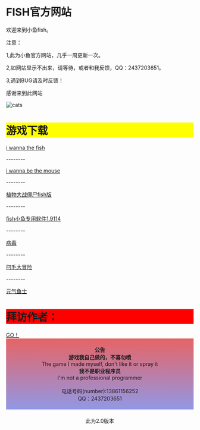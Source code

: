 <html lang="zh-CN">
  <head>
    <!--hey！来看源代码啦！-->
  </head>
  <body style="margin: 0;">
	  <h1>FISH官方网站 </h1>
    	  <p>欢迎来到小鱼fish。</p>
	  <p>注意：</p>
	  <p>1,此为小鱼官方网站，几乎一周更新一次。</p>
	  <p>2,如网站显示不出来，请等待，或者和我反馈，QQ：2437203651。</p>
	  <p>3,遇到BUG请及时反馈！</p>
    <p>感谢来到此网站</p>
    <img src="jinb.png" alt="cats">
    <h1 style = "background:yellow;">游戏下载</h1>
    <a href="https://wws.lanzoub.com/if9a80279zyd">i wanna the fish</a>
    <p>--------</p>
    <a href="https://wws.lanzoub.com/iyJ080844rti">i wanna be the mouse</a>
    <p>--------</p>
    <a href="https://wws.lanzoub.com/iFe8e01hvt1a">植物大战僵尸fish版</a>
    <p>--------</p>
    <a href="https://wwl.lanzoub.com/ioVgy0h2jwqh">fish小鱼专用软件1.9114</a>
    <p>--------</p>
    <a href="https://wwqi.lanzoub.com/iUZto0kdq66h">病毒</a>
    <p>--------</p>
    <a href="https://wws.lanzoub.com/i38HB08450le">叼毛大冒险</a>
    <p>--------</p>
    <a href="https://wws.lanzoub.com/iHwi2083w0qf">元气鱼士</a>
    <h1 style = "background:red;">拜访作者：</h1>
    <a href="https://space.bilibili.com/1660860592">GO！</a>
    <p style="    text-align: center;
        margin: auto;
        padding: 20px;
        border: 2px;
        background-image: linear-gradient(#e66465, #9198e5);" ><b>公告</b>
        <br><b>游戏我自己做的，不喜勿喷</b>
        <br>The game I made myself, don't like it or spray it
        <br><b>我不是职业程序员</b>
        <br>I'm not a professional programmer
        <br> 
        <br>电话号码(number):13861156252
        <br>QQ：2437203651
    </p>
    <p style="    text-align: center;
    margin: auto;
    padding: 20px;
    border: 2px;">此为2.0版本</p>
  </body>
</html>

